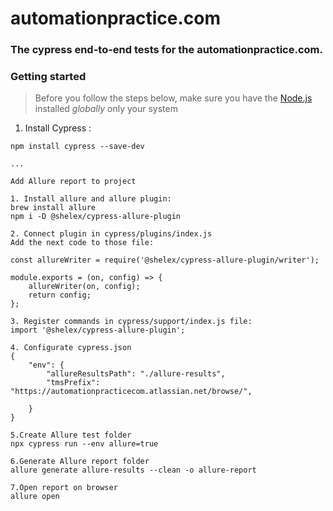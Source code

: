 # automationpractice.com

### The cypress end-to-end tests for the automationpractice.com.

### Getting started

> Before you follow the steps below, make sure you have the
[Node.js](https://nodejs.org/en/download/) installed _globally_ only your system

1. Install Cypress :

```
npm install cypress --save-dev

...

Add Allure report to project

1. Install allure and allure plugin: 
brew install allure
npm i -D @shelex/cypress-allure-plugin

2. Connect plugin in cypress/plugins/index.js
Add the next code to those file:

const allureWriter = require('@shelex/cypress-allure-plugin/writer');

module.exports = (on, config) => {
    allureWriter(on, config);
    return config;
};

3. Register commands in cypress/support/index.js file:
import '@shelex/cypress-allure-plugin';

4. Configurate cypress.json
{
    "env": {
        "allureResultsPath": "./allure-results",
        "tmsPrefix": "https://automationpracticecom.atlassian.net/browse/",

    }
}

5.Create Allure test folder
npx cypress run --env allure=true

6.Generate Allure report folder
allure generate allure-results --clean -o allure-report

7.Open report on browser
allure open



